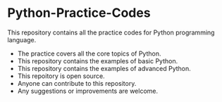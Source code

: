 # Python-Practice-Codes
This repository contains all the practice codes for Python programming language.
- The practice covers all the core topics of Python.
- This repository contains the examples of basic Python.
- This repository contains the examples of advanced Python.
- This repoitory is open source.
- Anyone can contribute to this repository.
- Any suggestions or improvements are welcome.